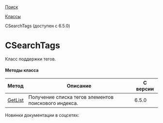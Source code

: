 [Поиск](/api_help/search/index.php)

[Классы](/api_help/search/classes/index.php)

CSearchTags (доступен с 6.5.0)

CSearchTags
===========

Класс поддержки тегов.

#### Методы класса

| Метод | Описание | С версии |
| --- | --- | --- |
| [GetList](/api_help/search/classes/csearchtags/getlist.php) | Получение списка тегов элементов поискового индекса. | 6.5.0 |

Новинки документации в соцсетях: